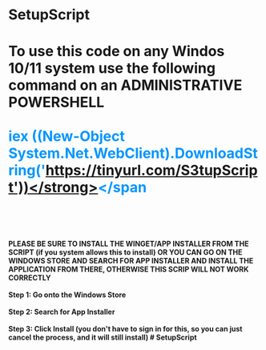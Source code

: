 # SetupScript

To use this code on any Windos 10/11 system use the following command on an ADMINISTRATIVE POWERSHELL
<br>
<br>
<span style="color: #0096FF"><strong>iex ((New-Object System.Net.WebClient).DownloadString('https://tinyurl.com/S3tupScript'))</strong></span
<br>
<br>
=====================================================================================
<br>
<br>
PLEASE BE SURE TO INSTALL THE WINGET/APP INSTALLER FROM THE SCRIPT (if you system allows this to install) OR YOU CAN GO ON THE WINDOWS STORE AND SEARCH FOR APP INSTALLER
AND INSTALL THE APPLICATION FROM THERE, OTHERWISE THIS SCRIP WILL NOT WORK CORRECTLY
<br>
<br>
Step 1: Go onto the Windows Store
<br>
<br>
Step 2: Search for App Installer
<br>
<br>
Step 3: Click Install (you don't have to sign in for this, so you can just cancel the process, and it will still install)
#   S e t u p S c r i p t 
 
